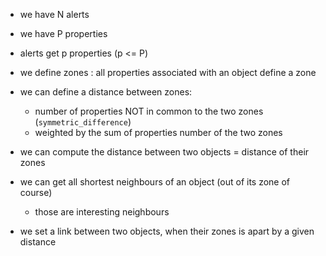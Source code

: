 
- we have N alerts
- we have P properties
- alerts get p properties (p <= P)

- we define zones : all properties associated with an object define a zone

- we can define a distance between zones:
  - number of properties NOT in common to the two zones (``symmetric_difference``)
  - weighted by the sum of properties number of the two zones

- we can compute the distance between two objects = distance of their zones
- we can get all shortest neighbours of an object (out of its zone of course)
  - those are interesting neighbours

- we set a link between two objects, when their zones is apart by a given distance

